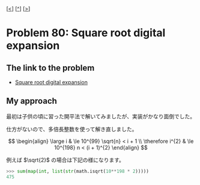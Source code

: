 \[[<](./p0079.md)] \[[^](../README_ja.md)] \[[>](./p0081.md)]

# Problem 80: Square root digital expansion

## The link to the problem

- [Square root digital expansion](https://projecteuler.net/problem=80)

## My approach

最初は子供の頃に習った開平法で解いてみましたが、実装がかなり面倒でした。

仕方がないので、多倍長整数を使って解き直しました。

$$
\begin{align}
\large i & \le 10^{99} \sqrt{n} < i + 1 \\
\therefore i^{2} & \le 10^{198} n < (i + 1)^{2}
\end{align}
$$

例えば $\sqrt{2}$ の場合は下記の様になります。

```python
>>> sum(map(int, list(str(math.isqrt(10**198 * 2)))))
475
```
